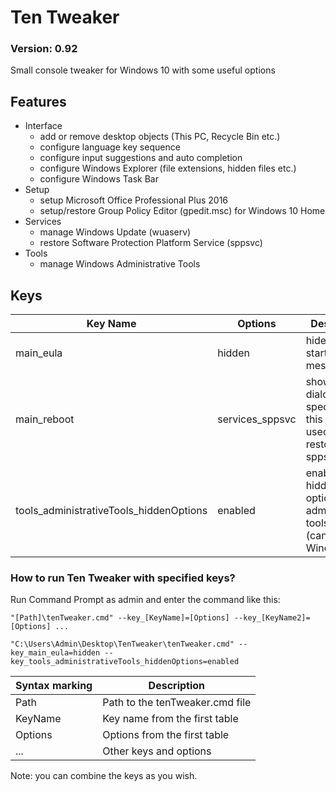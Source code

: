 # Ten Tweaker
### Version: 0.92

Small console tweaker for Windows 10 with some useful options



## Features
- Interface
  - add or remove desktop objects (This PC, Recycle Bin etc.)
  - configure language key sequence
  - configure input suggestions and auto completion
  - configure Windows Explorer (file extensions, hidden files etc.)
  - configure Windows Task Bar
- Setup
  - setup Microsoft Office Professional Plus 2016
  - setup/restore Group Policy Editor (gpedit.msc) for Windows 10 Home
- Services
  - manage Windows Update (wuaserv)
  - restore Software Protection Platform Service (sppsvc)
- Tools
  - manage Windows Administrative Tools



## Keys
| Key Name                                | Options         | Description                                                                  |
|-----------------------------------------|-----------------|------------------------------------------------------------------------------|
| main_eula                               | hidden          | hides eula start message                                                     |
| main_reboot                             | services_sppsvc | shows reboot dialog, but specifically this option used for restore sppsvc    |
| tools_administrativeTools_hiddenOptions | enabled         | enables hidden options for administrative tools menu (can kill your Windows) |

### How to run Ten Tweaker with specified keys?
Run Command Prompt as admin and enter the command like this:

```
"[Path]\tenTweaker.cmd" --key_[KeyName]=[Options] --key_[KeyName2]=[Options] ...

"C:\Users\Admin\Desktop\TenTweaker\tenTweaker.cmd" --key_main_eula=hidden --key_tools_administrativeTools_hiddenOptions=enabled
```

| Syntax marking | Description                     |
|----------------|---------------------------------|
| Path           | Path to the tenTweaker.cmd file |
| KeyName        | Key name from the first table   |
| Options        | Options from the first table    |
| ...            | Other keys and options          |

Note: you can combine the keys as you wish.
